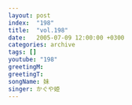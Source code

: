 ```yaml
---
layout: post
index:  "198"
title:  "vol.198"
date:   2005-07-09 12:00:00 +0300
categories: archive
tags: []
youtube: "198"
greetingM: 
greetingT: 
songName: 妹
singer: かぐや姫
---
```

